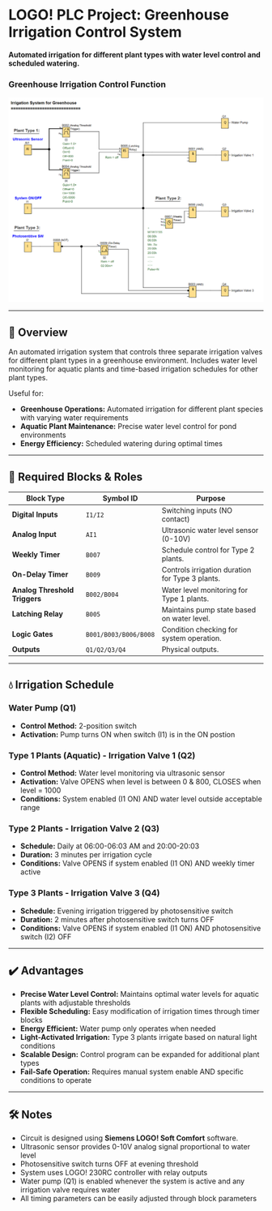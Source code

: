 # LOGO! PLC Project: Greenhouse Irrigation Control System

**Automated irrigation for different plant types with water level control and scheduled watering.**

### Greenhouse Irrigation Control Function
![FBD Logic Diagram](FBD_screenshot.png)

---

## 📌 Overview

An automated irrigation system that controls three separate irrigation valves for different plant types in a greenhouse environment. Includes water level monitoring for aquatic plants and time-based irrigation schedules for other plant types.

Useful for:
- **Greenhouse Operations:** Automated irrigation for different plant species with varying water requirements
- **Aquatic Plant Maintenance:** Precise water level control for pond environments
- **Energy Efficiency:** Scheduled watering during optimal times

---

## 🧩 Required Blocks & Roles

| Block Type                   | Symbol ID             | Purpose                                         |
|------------------------------|-----------------------|-------------------------------------------------|
| **Digital Inputs**           | `I1/I2`               | Switching inputs (NO contact)                   |
| **Analog Input**             | `AI1`                 | Ultrasonic water level sensor (0-10V)           |
| **Weekly Timer**             | `B007`                | Schedule control for Type 2 plants.             |
| **On-Delay Timer**           | `B009`                | Controls irrigation duration for Type 3 plants. |
| **Analog Threshold Triggers**| `B002/B004`           | Water level monitoring for Type 1 plants.       |
| **Latching Relay**           | `B005`                | Maintains pump state based on water level.      |
| **Logic Gates**              | `B001/B003/B006/B008` | Condition checking for system operation.        |
| **Outputs**                  | `Q1/Q2/Q3/Q4`         | Physical outputs.                               |

---

## 💧 Irrigation Schedule

### Water Pump (Q1)
- **Control Method:** 2-position switch
- **Activation:** Pump turns ON when switch (I1) is in the ON postion

### Type 1 Plants (Aquatic) - Irrigation Valve 1 (Q2)
- **Control Method:** Water level monitoring via ultrasonic sensor
- **Activation:** Valve OPENS when level is between 0 & 800, CLOSES when level = 1000
- **Conditions:** System enabled (I1 ON) AND water level outside acceptable range

### Type 2 Plants - Irrigation Valve 2 (Q3)
- **Schedule:** Daily at 06:00-06:03 AM and 20:00-20:03
- **Duration:** 3 minutes per irrigation cycle
- **Conditions:** Valve OPENS if system enabled (I1 ON) AND weekly timer active

### Type 3 Plants - Irrigation Valve 3 (Q4)
- **Schedule:** Evening irrigation triggered by photosensitive switch
- **Duration:** 2 minutes after photosensitive switch turns OFF
- **Conditions:** Valve OPENS if system enabled (I1 ON) AND photosensitive switch (I2) OFF

---

## ✔️ Advantages

- **Precise Water Level Control:** Maintains optimal water levels for aquatic plants with adjustable thresholds
- **Flexible Scheduling:** Easy modification of irrigation times through timer blocks
- **Energy Efficient:** Water pump only operates when needed
- **Light-Activated Irrigation:** Type 3 plants irrigate based on natural light conditions
- **Scalable Design:** Control program can be expanded for additional plant types
- **Fail-Safe Operation:** Requires manual system enable AND specific conditions to operate

---

## 🛠️ Notes

- Circuit is designed using **Siemens LOGO! Soft Comfort** software.
- Ultrasonic sensor provides 0-10V analog signal proportional to water level
- Photosensitive switch turns OFF at evening threshold
- System uses LOGO! 230RC controller with relay outputs
- Water pump (Q1) is enabled whenever the system is active and any irrigation valve requires water
- All timing parameters can be easily adjusted through block parameters
